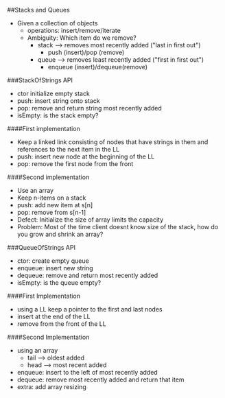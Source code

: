 ##Stacks and Queues
* Given a collection of objects
	* operations: insert/remove/iterate
	* Ambiguity: Which item do we remove?
		* stack --> removes most recently added ("last in first out")
			* push (insert)/pop (remove)
		* queue --> removes least recently added ("first in first out")
			* enqueue (insert)/dequeue(remove)

###StackOfStrings API
* ctor initialize empty stack
* push: insert string onto stack
* pop: remove and return string most recently added
* isEmpty: is the stack empty?

####First implementation
* Keep a linked link consisting of nodes that have strings in them and references to the next item in the LL
* push: insert new node at the beginning of the LL
* pop: remove the first node from the front 

####Second implementation
* Use an array
* Keep n-items on a stack
* push: add new item at s[n]
* pop: remove from s[n-1]
* Defect: Initialize the size of array limits the capacity
* Problem: Most of the time client doesnt know size of the stack, how do you grow and shrink an array?

###QueueOfStrings API
* ctor: create empty queue
* enqueue: insert new string
* dequeue: remove and return most recently added
* isEmpty: is the queue empty?

####First Implementation
* using a LL keep a pointer to the first and last nodes
* insert at the end of the LL
* remove from the front of the LL

####Second Implementation
* using an array
	* tail --> oldest added
	* head --> most recent added
* enqueue: insert to the left of most recently added
* dequeue: remove most recently added and return that item
* extra: add array resizing

	